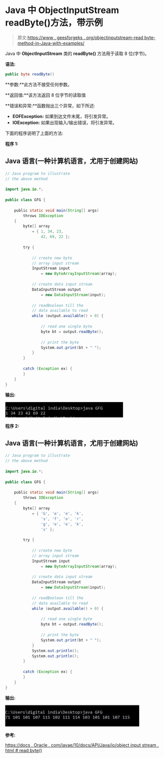 # Java 中 ObjectInputStream readByte()方法，带示例

> 原文:[https://www . geesforgeks . org/objectinputstream-read byte-method-in-Java-with-examples/](https://www.geeksforgeeks.org/objectinputstream-readbyte-method-in-java-with-examples/)

Java 中 **ObjectInputStream** 类的 **readByte()** 方法用于读取 8 位(字节)。

**语法:**

```java
public byte readByte()

```

**参数:**此方法不接受任何参数。

**返回值:**该方法返回 8 位字节的读取值

**错误和异常:**函数抛出三个异常，如下所述:

*   **EOFException:** 如果到达文件末尾，将引发异常。
*   **IOException:** 如果出现输入/输出错误，将引发异常。

下面的程序说明了上面的方法:

**程序 1:**

## Java 语言(一种计算机语言，尤用于创建网站)

```java
// Java program to illustrate
// the above method

import java.io.*;

public class GFG {

    public static void main(String[] args)
        throws IOException
    {
        byte[] array
            = { 1, 34, 23,
                42, 69, 22 };

        try {

            // create new byte
            // array input stream
            InputStream input
                = new ByteArrayInputStream(array);

            // create data input stream
            DataInputStream output
                = new DataInputStream(input);

            // readBoolean till the
            // data available to read
            while (output.available() > 0) {

                // read one single byte
                byte bt = output.readByte();

                // print the byte
                System.out.print(bt + " ");
            }
        }

        catch (Exception ex) {
        }
    }
}
```

**输出:**

[![](img/c76d5b60539bca0f4525d440576a5fa7.png)](https://media.geeksforgeeks.org/wp-content/uploads/20200601114559/byte1.JPG)

**程序 2:**

## Java 语言(一种计算机语言，尤用于创建网站)

```java
// Java program to illustrate
// the above method

import java.io.*;

public class GFG {

    public static void main(String[] args)
        throws IOException
    {
        byte[] array
            = { 'G', 'e', 'e', 'k',
                's', 'f', 'o', 'r',
                'g', 'e', 'e', 'k',
                's' };

        try {

            // create new byte
            // array input stream
            InputStream input
                = new ByteArrayInputStream(array);

            // create data input stream
            DataInputStream output
                = new DataInputStream(input);

            // readBoolean till the
            // data available to read
            while (output.available() > 0) {

                // read one single byte
                byte bt = output.readByte();

                // print the byte
                System.out.print(bt + " ");
            }
            System.out.println();
            System.out.println();
        }

        catch (Exception ex) {
        }
    }
}
```

**输出:**

[![](img/0a523515205289f150507c7c61b4f524.png)](https://media.geeksforgeeks.org/wp-content/uploads/20200601114559/byte2.JPG)

**参考:**

[https://docs . Oracle . com/javae/10/docs/API/Java/io/object input stream . html # read byte()](https://docs.oracle.com/javase/10/docs/api/java/io/ObjectInputStream.html#readByte())
